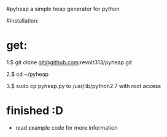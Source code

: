 #pyheap
a simple heap generator for python

#installation:

get:
=============
1.$ git clone git@github.com:revolt313/pyheap.git

2.$ cd  ~/pyheap

3.$ sudo cp pyheap.py to /usr/lib/python2.7 with root access

finished :D
=============

* read example code for more information

